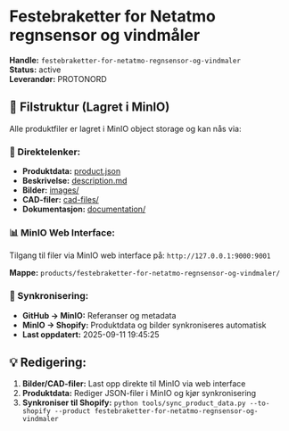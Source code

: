 # Festebraketter for Netatmo regnsensor og vindmåler

**Handle:** `festebraketter-for-netatmo-regnsensor-og-vindmaler`  
**Status:** active  
**Leverandør:** PROTONORD

## 📁 Filstruktur (Lagret i MinIO)

Alle produktfiler er lagret i MinIO object storage og kan nås via:

### 🔗 Direktelenker:
- **Produktdata:** [product.json](http://127.0.0.1:9000/products/festebraketter-for-netatmo-regnsensor-og-vindmaler/product.json)
- **Beskrivelse:** [description.md](http://127.0.0.1:9000/products/festebraketter-for-netatmo-regnsensor-og-vindmaler/description.md)
- **Bilder:** [images/](http://127.0.0.1:9000/products/festebraketter-for-netatmo-regnsensor-og-vindmaler/images/)
- **CAD-filer:** [cad-files/](http://127.0.0.1:9000/products/festebraketter-for-netatmo-regnsensor-og-vindmaler/cad-files/)
- **Dokumentasjon:** [documentation/](http://127.0.0.1:9000/products/festebraketter-for-netatmo-regnsensor-og-vindmaler/documentation/)

### 📊 MinIO Web Interface:
Tilgang til filer via MinIO web interface på:
`http://127.0.0.1:9000:9001`

**Mappe:** `products/festebraketter-for-netatmo-regnsensor-og-vindmaler/`

### 🔄 Synkronisering:
- **GitHub → MinIO:** Referanser og metadata
- **MinIO → Shopify:** Produktdata og bilder synkroniseres automatisk
- **Last oppdatert:** 2025-09-11 19:45:25

## 💡 Redigering:
1. **Bilder/CAD-filer:** Last opp direkte til MinIO via web interface
2. **Produktdata:** Rediger JSON-filer i MinIO og kjør synkronisering
3. **Synkroniser til Shopify:** `python tools/sync_product_data.py --to-shopify --product festebraketter-for-netatmo-regnsensor-og-vindmaler`
